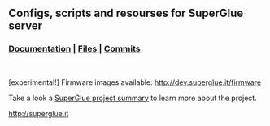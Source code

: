 ## Configs, scripts and resourses for SuperGlue server
### [Documentation](http://git.superglue.it/superglue/documentation/wikis/home) | [Files](http://git.superglue.it/superglue/serverside/tree/master) | [Commits](http://git.superglue.it/superglue/clientplugin/commits/master)  
&nbsp;  

[experimental!] Firmware images available: http://dev.superglue.it/firmware

Take a look a [SuperGlue project summary](http://git.superglue.it/superglue/documentation/wikis/home) to learn more about the project.  


http://superglue.it